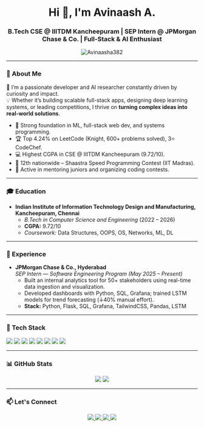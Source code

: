 <h1 align="center">Hi 👋, I'm Avinaash A.</h1>
<h3 align="center">B.Tech CSE @ IIITDM Kancheepuram | SEP Intern @ JPMorgan Chase & Co. | Full-Stack & AI Enthusiast</h3>

<p align="center">
  <img src="https://komarev.com/ghpvc/?username=Avinaasha382&label=Profile%20views&color=0e75b6&style=flat" alt="Avinaasha382" />
</p>

---

### 🌟 About Me

🚀 I’m a passionate developer and AI researcher constantly driven by curiosity and impact.  
💡 Whether it’s building scalable full-stack apps, designing deep learning systems, or leading competitions, I thrive on **turning complex ideas into real-world solutions**.

- 🧠 Strong foundation in ML, full-stack web dev, and systems programming.
- 🏆 Top 4.24% on LeetCode (Knight, 600+ problems solved), 3⭐ CodeChef.
- 💻 Highest CGPA in CSE @ IIITDM Kancheepuram (9.72/10).
- 🥇 12th nationwide – Shaastra Speed Programming Contest (IIT Madras).
- 🤝 Active in mentoring juniors and organizing coding contests.

---

### 🎓 Education

- **Indian Institute of Information Technology Design and Manufacturing, Kancheepuram, Chennai**
  - *B.Tech in Computer Science and Engineering* (2022 – 2026)
  - **CGPA:** 9.72/10
  - *Coursework:* Data Structures, OOPS, OS, Networks, ML, DL

---

### 💼 Experience

- **JPMorgan Chase & Co., Hyderabad**  
  *SEP Intern — Software Engineering Program (May 2025 – Present)*
  - Built an internal analytics tool for 50+ stakeholders using real-time data ingestion and visualization.
  - Developed dashboards with Python, SQL, Grafana; trained LSTM models for trend forecasting (↓40% manual effort).
  - **Stack:** Python, Flask, SQL, Grafana, TailwindCSS, Pandas, LSTM

---
### 🧰 Tech Stack

<p align="left">
  <img src="https://img.shields.io/badge/-C++-00599C?style=for-the-badge&logo=c%2b%2b&logoColor=white" />
  <img src="https://img.shields.io/badge/-Python-3776AB?style=for-the-badge&logo=python&logoColor=white" />
  <img src="https://img.shields.io/badge/-Java-007396?style=for-the-badge&logo=java&logoColor=white" />
  <img src="https://img.shields.io/badge/-ReactJS-61DAFB?style=for-the-badge&logo=react&logoColor=black" />
  <img src="https://img.shields.io/badge/-TensorFlow-FF6F00?style=for-the-badge&logo=tensorflow&logoColor=white" />
  <img src="https://img.shields.io/badge/-Docker-2496ED?style=for-the-badge&logo=docker&logoColor=white" />
  <img src="https://img.shields.io/badge/-MongoDB-47A248?style=for-the-badge&logo=mongodb&logoColor=white" />
  <img src="https://img.shields.io/badge/-Flask-000000?style=for-the-badge&logo=flask&logoColor=white" />
</p>

---

### 📊 GitHub Stats

<p align="center">
  <img src="https://github-readme-stats.vercel.app/api?username=Avinaasha382&show_icons=true&theme=tokyonight" />
  <img src="https://github-readme-streak-stats.herokuapp.com/?user=Avinaasha382&theme=tokyonight" />
</p>

---



### 📫 Let's Connect

<p align="center">
  <a href="https://www.linkedin.com/in/avinaash-a-7955a1289/" target="_blank">
    <img src="https://img.shields.io/badge/LinkedIn-blue?style=for-the-badge&logo=linkedin&logoColor=white"/>
  </a>
  <a href="mailto:avinaasha382@gmail.com" target="_blank">
    <img src="https://img.shields.io/badge/Gmail-D14836?style=for-the-badge&logo=gmail&logoColor=white"/>
  </a>
  <a href="https://github.com/Avinaasha382" target="_blank">
    <img src="https://img.shields.io/badge/GitHub-100000?style=for-the-badge&logo=github&logoColor=white"/>
  </a>
  <a href="https://leetcode.com/Avinaash_2005/" target="_blank">
    <img src="https://img.shields.io/badge/LeetCode-FFA116?style=for-the-badge&logo=leetcode&logoColor=white"/>
  </a>
</p>
